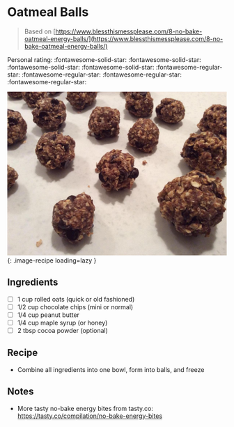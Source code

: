 <!-- Needs Manual Review -->

# Oatmeal Balls

> Based on [https://www.blessthismessplease.com/8-no-bake-oatmeal-energy-balls/](https://www.blessthismessplease.com/8-no-bake-oatmeal-energy-balls/)

<!-- {cts} rating=1; (User can specify rating on scale of 1-5) -->
Personal rating: :fontawesome-solid-star: :fontawesome-solid-star: :fontawesome-solid-star: :fontawesome-solid-star: :fontawesome-regular-star: :fontawesome-regular-star: :fontawesome-regular-star: :fontawesome-regular-star:
<!-- {cte} -->

<!-- {cts} name_image=oatmeal_balls.jpg; (User can specify image name) -->
![oatmeal_balls.jpg](./oatmeal_balls.jpg){: .image-recipe loading=lazy }
<!-- {cte} -->

## Ingredients

* [ ] 1 cup rolled oats (quick or old fashioned)
* [ ] 1/2 cup chocolate chips (mini or normal)
* [ ] 1/4 cup peanut butter
* [ ] 1/4 cup maple syrup (or honey)
* [ ] 2 tbsp cocoa powder (optional)

## Recipe

* Combine all ingredients into one bowl, form into balls, and freeze

## Notes

* More tasty no-bake energy bites from tasty.co: https://tasty.co/compilation/no-bake-energy-bites
